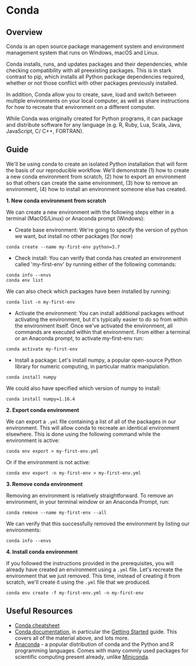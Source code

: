 # Conda

## Overview

Conda is an open source package management system and environment management system that runs on Windows, macOS and Linux.

Conda installs, runs, and updates packages and their dependencies, while checking compatibility with all preexisting packages. This is in stark contrast to pip, which installs all Python package dependencies required, whether or not those conflict with other packages previously installed. 

In addition, Conda allow you to create, save, load and switch between multiple environments on your local computer, as well as share instructions for how to recreate that environment on a different computer.

While Conda was originally created for Python programs, it can package and distribute software for any language (e.g. R, Ruby, Lua, Scala, Java, JavaScript, C/ C++, FORTRAN).

## Guide

We'll be using conda to create an isolated Python installation that will form the basis of our reproducible workflow. We'll demonstrate (1) how to create a new conda environment from scratch, (2) how to export an environment so that others can create the same environment, (3) how to remove an environment, (4) how to install an environment someone else has created.

__1. New conda environment from scratch__

We can create a new environment with the following steps either in a terminal (MacOS/Linux) or Anaconda prompt (Windows):

+ Create base environment:
We're going to specify the version of python we want, but install no other packages (for now)
```
conda create --name my-first-env python=3.7
```

+ Check install:
You can verify that conda has created an environment called 'my-first-env' by running either of the following commands:
```
conda info --envs
conda env list
```
We can also check which packages have been installed by running:
```
conda list -n my-first-env
```

+ Activate the environment:
You can install additional packages without activating the environment, but it's typically easier to do so from within the environment itself. Once we've activated the environment, all commands are executed within that environment.
From either a terminal or an Anaconda prompt, to activate my-first-env run:
```
conda activate my-first-env
```

+ Install a package:
Let's install numpy, a popular open-source Python library for numeric computing, in particular matrix manipulation.
```
conda install numpy
```
We could also have specified which version of numpy to install:
```
conda install numpy=1.16.4
```

__2. Export conda environment__

We can export a `.yml` file containing a list of all of the packages in our environment. This will allow conda to recreate an identical environment elsewhere. This is done using the following command while the environment is active:
```
conda env export > my-first-env.yml
```
Or if the environment is not active:
```
conda env export -n my-first-env > my-first-env.yml
```

__3. Remove conda environment__

Removing an environment is relatively straightforward. To remove an environment, in your terminal window or an Anaconda Prompt, run:
```
conda remove --name my-first-env --all
```
We can verify that this successfully removed the environment by listing our environments:
```
conda info --envs
```


__4. Install conda environment__

If you followed the instructions provided in the prerequisites, you will already have created an environment using a `.yml` file.
Let's recreate the environment that we just removed. This time, instead of creating it from scratch, we'll create it using the `.yml` file that we produced.

```
conda env create -f my-first-env.yml -n my-first-env
```

## Useful Resources

* [Conda cheatsheet](https://docs.conda.io/projects/conda/en/4.6.0/_downloads/52a95608c49671267e40c689e0bc00ca/conda-cheatsheet.pdf)
* [Conda documentation](https://docs.conda.io/projects/conda/en/latest/index.html), in particular the [Getting Started](https://docs.conda.io/projects/conda/en/latest/user-guide/getting-started.html) guide. This covers all of the material above, and lots more.
* [Anaconda](https://www.anaconda.com/) - a popular distribution of conda and the Python and R programming languages. Comes with many commly used packages for scientific computing present already, unlike [Miniconda](https://docs.conda.io/en/latest/miniconda.html).
